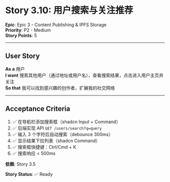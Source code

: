 # Story 3.10: 用户搜索与关注推荐

**Epic**: Epic 3 - Content Publishing & IPFS Storage  
**Priority**: P2 - Medium  
**Story Points**: 5

---

## User Story

**As a** 用户  
**I want** 搜索其他用户（通过地址或用户名），查看搜索结果，点击进入用户主页并关注  
**So that** 我可以找到感兴趣的创作者，扩展我的社交网络

---

## Acceptance Criteria

1. ✅ 在导航栏添加搜索框（shadcn Input + Command）
2. ✅ 后端实现 API `GET /users/search?q=query`
3. ✅ 输入 3 个字符后自动搜索（debounce 300ms）
4. ✅ 显示结果下拉列表（shadcn Command）
5. ✅ 搜索框快捷键：Ctrl/Cmd + K
6. ✅ 搜索响应 < 500ms

**依赖**: Story 3.5

**Story Status**: ✅ Ready

